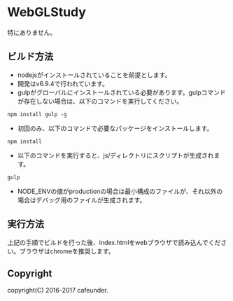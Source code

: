 # WebGLStudy
特にありません。

## ビルド方法
- nodejsがインストールされていることを前提とします。
 - 開発はv6.9.4で行われています。
- gulpがグローバルにインストールされている必要があります。gulpコマンドが存在しない場合は、以下のコマンドを実行してください。
```
npm install gulp -g
```
- 初回のみ、以下のコマンドで必要なパッケージをインストールします。
```
npm install
```
- 以下のコマンドを実行すると、js/ディレクトリにスクリプトが生成されます。
```
gulp
```
- NODE_ENVの値がproductionの場合は最小構成のファイルが、それ以外の場合はデバッグ用のファイルが生成されます。

## 実行方法
上記の手順でビルドを行った後、index.htmlをwebブラウザで読み込んでください。ブラウザはchromeを推奨します。

## Copyright
copyright(C) 2016-2017 cafeunder.
